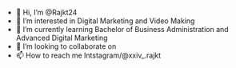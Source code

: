 - 👋 Hi, I’m @Rajkt24
- 👀 I’m interested in Digital Marketing and Video Making
- 🌱 I’m currently learning Bachelor of Business Administration and Advanced Digital Marketing 
- 💞️ I’m looking to collaborate on 
- 📫 How to reach me Intstagram/@xxiv_.rajkt

<!---
Rajkt24/Rajkt24 is a ✨ special ✨ repository because its `README.md` (this file) appears on your GitHub profile.
You can click the Preview link to take a look at your changes.
--->

